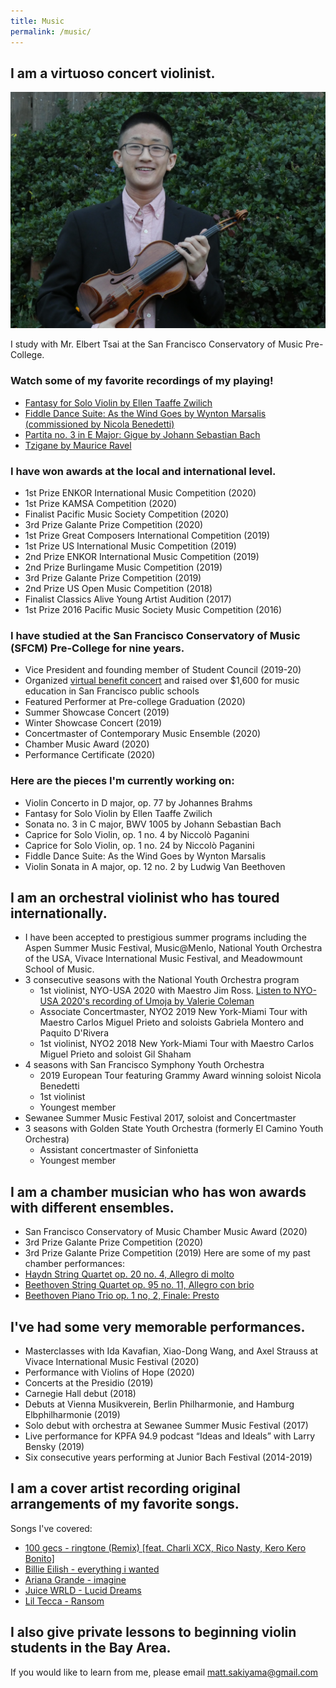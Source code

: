 ```yaml
---
title: Music
permalink: /music/
---
```

## I am a virtuoso concert violinist.

![alt text](/img/violin_notie.jpg)

I study with Mr. Elbert Tsai at the San Francisco Conservatory of Music Pre-College.

### Watch some of my favorite recordings of my playing!
- [Fantasy for Solo Violin by Ellen Taaffe Zwilich](https://www.youtube.com/watch?v=hU8rwU7u3LM)
- [Fiddle Dance Suite: As the Wind Goes by Wynton Marsalis (commissioned by Nicola Benedetti)](https://www.youtube.com/watch?v=v47sWGZGSso)
- [Partita no. 3 in E Major: Gigue by Johann Sebastian Bach](https://www.youtube.com/watch?v=MYTKgvB1rb0)
- [Tzigane by Maurice Ravel](https://www.youtube.com/watch?v=a-Ok8jWDPJ8)

### I have won awards at the local and international level.
- 1st Prize ENKOR International Music Competition (2020)
- 1st Prize KAMSA Competition (2020)
- Finalist Pacific Music Society Competition (2020)
- 3rd Prize Galante Prize Competition (2020)
- 1st Prize Great Composers International Competition (2019)
- 1st Prize US International Music Competition (2019)
- 2nd Prize ENKOR International Music Competition (2019)
- 2nd Prize Burlingame Music Competition (2019)
- 3rd Prize Galante Prize Competition (2019)
- 2nd Prize US Open Music Competition (2018)
- Finalist Classics Alive Young Artist Audition (2017)
- 1st Prize 2016 Pacific Music Society Music Competition (2016)

### I have studied at the San Francisco Conservatory of Music (SFCM) Pre-College for nine years.
- Vice President and founding member of Student Council (2019-20)
- Organized [virtual benefit concert](https://youtu.be/1GKF1WkvS0o?t=1573) and raised over $1,600 for music education in San Francisco public schools
- Featured Performer at Pre-college Graduation (2020)
- Summer Showcase Concert (2019)
- Winter Showcase Concert (2019)
- Concertmaster of Contemporary Music Ensemble (2020)
- Chamber Music Award (2020)
- Performance Certificate (2020)

### Here are the pieces I'm currently working on:
- Violin Concerto in D major, op. 77 by Johannes Brahms
- Fantasy for Solo Violin by Ellen Taaffe Zwilich
- Sonata no. 3 in C major, BWV 1005 by Johann Sebastian Bach
- Caprice for Solo Violin, op. 1 no. 4 by Niccolò Paganini
- Caprice for Solo Violin, op. 1 no. 24 by Niccolò Paganini
- Fiddle Dance Suite: As the Wind Goes by Wynton Marsalis
- Violin Sonata in A major, op. 12 no. 2 by Ludwig Van Beethoven

## I am an orchestral violinist who has toured internationally.
- I have been accepted to prestigious summer programs including the Aspen Summer Music Festival, Music@Menlo, National Youth Orchestra of the USA, Vivace International Music Festival, and Meadowmount School of Music. 
- 3 consecutive seasons with the National Youth Orchestra program
  - 1st violinist, NYO-USA 2020 with Maestro Jim Ross. [Listen to NYO-USA 2020's recording of Umoja by Valerie Coleman](https://www.facebook.com/carnegiehall/videos/369035581158912/)
  - Associate Concertmaster, NYO2 2019 New York-Miami Tour with Maestro Carlos Miguel Prieto and soloists Gabriela Montero and Paquito D'Rivera
  - 1st violinist, NYO2 2018 New York-Miami Tour with Maestro Carlos Miguel Prieto and soloist Gil Shaham
- 4 seasons with San Francisco Symphony Youth Orchestra
  - 2019 European Tour featuring Grammy Award winning soloist Nicola Benedetti
  - 1st violinist
  - Youngest member
- Sewanee Summer Music Festival 2017, soloist and Concertmaster
- 3 seasons with Golden State Youth Orchestra (formerly El Camino Youth Orchestra)
  - Assistant concertmaster of Sinfonietta
  - Youngest member

## I am a chamber musician who has won awards with different ensembles.
- San Francisco Conservatory of Music Chamber Music Award (2020)
- 3rd Prize Galante Prize Competition (2020)
- 3rd Prize Galante Prize Competition (2019)
Here are some of my past chamber performances:
- [Haydn String Quartet op. 20 no. 4, Allegro di molto](https://www.youtube.com/watch?v=5IKi3sT4_sY)
- [Beethoven String Quartet op. 95 no. 11, Allegro con brio](https://www.youtube.com/watch?v=qILcwkhwlwU)
- [Beethoven Piano Trio op. 1 no, 2, Finale: Presto](https://www.youtube.com/watch?v=TmTjjV-s-Vk)

## I've had some very memorable performances.
- Masterclasses with Ida Kavafian, Xiao-Dong Wang, and Axel Strauss at Vivace International Music Festival (2020)
- Performance with Violins of Hope (2020)
- Concerts at the Presidio (2019)
- Carnegie Hall debut (2018)
- Debuts at Vienna Musikverein, Berlin Philharmonie, and Hamburg Elbphilharmonie (2019)
- Solo debut with orchestra at Sewanee Summer Music Festival (2017)
- Live performance for KPFA 94.9 podcast “Ideas and Ideals” with Larry Bensky (2019)
- Six consecutive years performing at Junior Bach Festival (2014-2019)

## I am a cover artist recording original arrangements of my favorite songs.
Songs I've covered:
- [100 gecs - ringtone (Remix) \[feat. Charli XCX, Rico Nasty, Kero Kero Bonito\]](https://www.youtube.com/watch?v=J23b-XWI4FI)
- [Billie Eilish - everything i wanted](https://www.youtube.com/watch?v=3X2xYvUaSKU)
- [Ariana Grande - imagine](https://www.youtube.com/watch?v=8ylgJzzV7JE)
- [Juice WRLD - Lucid Dreams](https://www.youtube.com/watch?v=_RK_xT4cf90)
- [Lil Tecca - Ransom](https://www.youtube.com/watch?v=Z-RdAkUWAms)

## I also give private lessons to beginning violin students in the Bay Area.
If you would like to learn from me, please email [matt.sakiyama@gmail.com](matt.sakiyama@gmail.com)
